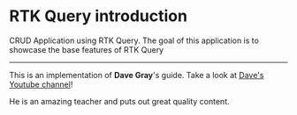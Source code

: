 # RTK Query introduction

CRUD Application using RTK Query.
The goal of this application is to showcase the base features of RTK Query

---

This is an implementation of **Dave Gray**'s guide.
Take a look at [Dave's Youtube channel](https://www.youtube.com/c/DaveGrayTeachesCode)! 

He is an amazing teacher and puts out great quality content.
